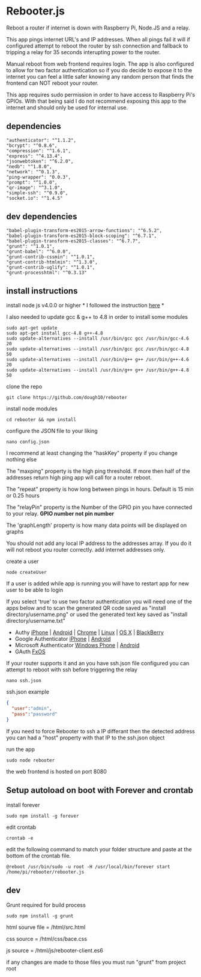 # Rebooter.js

Reboot a router if internet is down with Raspberry Pi, Node.JS and a relay.

This app pings internet URL's and IP addresses. When all pings fail it will if configured attempt to reboot the router by ssh connection and fallback to tripping a relay for 35 seconds interupting power to the router.

Manual reboot from web frontend requires login. The app is also configured to allow for two factor authentication so if you do decide to expose it to the internet you can feel a little safer knowing any random person that finds the frontend can NOT reboot your router.

This app requires sudo permission in order to have access to Raspberry Pi's GPIOs. With that being said I do not recommend exposing this app to the internet and should only be used for internal use.

## dependencies
    "authenticator": "^1.1.2",
    "bcrypt": "^0.8.6",
    "compression": "^1.6.1",
    "express": "^4.13.4",
    "jsonwebtoken": "^6.2.0",
    "nedb": "^1.8.0",
    "network": "^0.1.3",
    "ping-wrapper": "0.0.3",
    "prompt": "^1.0.0",
    "qr-image": "^3.1.0",
    "simple-ssh": "^0.9.0",
    "socket.io": "^1.4.5"
    
## dev dependencies
    "babel-plugin-transform-es2015-arrow-functions": "^6.5.2",
    "babel-plugin-transform-es2015-block-scoping": "^6.7.1",
    "babel-plugin-transform-es2015-classes": "^6.7.7",
    "grunt": "^1.0.1",
    "grunt-babel": "^6.0.0",
    "grunt-contrib-cssmin": "^1.0.1",
    "grunt-contrib-htmlmin": "^1.3.0",
    "grunt-contrib-uglify": "^1.0.1",
    "grunt-processhtml": "^0.3.13"


## install instructions
install node js v4.0.0 or higher  * I followed the instruction [here](https://blog.wia.io/installing-node-js-v4-0-0-on-a-raspberry-pi) *


I also needed to update gcc & g++ to 4.8 in order to install some modules
```shell
sudo apt-get update
sudo apt-get install gcc-4.8 g++-4.8
sudo update-alternatives --install /usr/bin/gcc gcc /usr/bin/gcc-4.6 20
sudo update-alternatives --install /usr/bin/gcc gcc /usr/bin/gcc-4.8 50
sudo update-alternatives --install /usr/bin/g++ g++ /usr/bin/g++-4.6 20
sudo update-alternatives --install /usr/bin/g++ g++ /usr/bin/g++-4.8 50
```

clone the repo
```shell
git clone https://github.com/dough10/rebooter
```
install node modules
```shell
cd rebooter && npm install
```
configure the JSON file to your liking
```shell
nano config.json
```

I recommend at least changing the "haskKey" property if you change nothing else

The "maxping" property is the high ping threshold. If more then half of the addresses return high ping app will call for a router reboot.

The "repeat" property is how long between pings in hours. Default is 15 min or 0.25 hours

The "relayPin" property is the Number of the GPIO pin you have connected to your relay.  **GPIO number not pin number**

The 'graphLength' property is how many data points will be displayed on graphs

You should not add any local IP address to the addresses array. If you do it will not reboot you router correctly. add internet addresses only.


create a user
```shell
node createUser
```

If a user is added while app is running you will have to restart app for new user to be able to login

If you select 'true' to use two factor authentication you will need one of the apps below and to scan the generated QR code saved as "install directory/username.png" or used the generated text key saved as "install directory/username.txt"

* Authy [iPhone](https://itunes.apple.com/us/app/authy/id494168017?mt=8) | [Android](https://play.google.com/store/apps/details?id=com.authy.authy&hl=en) | [Chrome](https://chrome.google.com/webstore/detail/authy/gaedmjdfmmahhbjefcbgaolhhanlaolb?hl=en) | [Linux](https://www.authy.com/personal/) | [OS X](https://www.authy.com/personal/) | [BlackBerry](https://appworld.blackberry.com/webstore/content/38831914/?countrycode=US&lang=en)
* Google Authenticator [iPhone](https://itunes.apple.com/us/app/google-authenticator/id388497605?mt=8) | [Android](https://play.google.com/store/apps/details?id=com.google.android.apps.authenticator2&hl=en)
* Microsoft Authenticator [Windows Phone](https://www.microsoft.com/en-us/store/apps/authenticator/9wzdncrfj3rj) | [Android](https://play.google.com/store/apps/details?id=com.microsoft.msa.authenticator)
* GAuth [FxOS](https://marketplace.firefox.com/app/gauth/)


If your router supports it and an you have ssh.json file configured you can attempt to reboot with ssh before triggering the relay
```shell
nano ssh.json
```

ssh.json example
```json
{
  "user":"admin",
  "pass":"password"
}
```
If you need to force Rebooter to ssh a IP differant then the detected address you can had a "host" property with that IP to the ssh.json object


run the app
```shell
sudo node rebooter
```

the web frontend is hosted on port 8080



## Setup autoload on boot with Forever and crontab

install forever
```shell
sudo npm install -g forever
```


edit crontab
```shell
crontab -e
```

edit the following command to match your folder structure and paste at the bottom of the crontab file.
```shell
@reboot /usr/bin/sudo -u root -H /usr/local/bin/forever start /home/pi/rebooter/rebooter.js
```


## dev

Grunt required for build process
```shell
sudo npm install -g grunt
```

html sourve file = /html/src.html

css source  = /html/css/bace.css

js source = /html/js/rebooter-client.es6

if any changes are made to those files you must run "grunt" from project root


